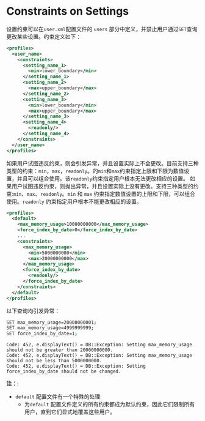 # Constraints on Settings

设置约束可以在`user.xml`配置文件的 `users` 部分中定义，并禁止用户通过`SET`查询更改某些设置。约束定义如下：

```xml
<profiles>
  <user_name>
    <constraints>
      <setting_name_1>
        <min>lower_boundary</min>
      </setting_name_1>
      <setting_name_2>
        <max>upper_boundary</max>
      </setting_name_2>
      <setting_name_3>
        <min>lower_boundary</min>
        <max>upper_boundary</max>
      </setting_name_3>
      <setting_name_4>
        <readonly/>
      </setting_name_4>
    </constraints>
  </user_name>
</profiles>
```

如果用户试图违反约束，则会引发异常，并且设置实际上不会更改。目前支持三种类型的约束：`min`，`max`，`readonly`。的`min`和`max`约束指定上限和下限为数值设置，并且可以组合使用。该`readonly`约束指定用户根本无法更改相应的设置。
如果用户试图违反约束，则抛出异常，并且设置实际上没有更改。支持三种类型的约束:`min`、`max`、`readonly`。`min` 和 `max` 约束指定数值设置的上限和下限，可以组合使用。`readonly` 约束指定用户根本不能更改相应的设置。

```xml
<profiles>
  <default>
    <max_memory_usage>10000000000</max_memory_usage>
    <force_index_by_date>0</force_index_by_date>
    ...
    <constraints>
      <max_memory_usage>
        <min>5000000000</min>
        <max>20000000000</max>
      </max_memory_usage>
      <force_index_by_date>
        <readonly/>
      </force_index_by_date>
    </constraints>
  </default>
</profiles>
```

以下查询均引发异常：

```bash
SET max_memory_usage=20000000001;
SET max_memory_usage=4999999999;
SET force_index_by_date=1;
```

```
Code: 452, e.displayText() = DB::Exception: Setting max_memory_usage should not be greater than 20000000000.
Code: 452, e.displayText() = DB::Exception: Setting max_memory_usage should not be less than 5000000000.
Code: 452, e.displayText() = DB::Exception: Setting force_index_by_date should not be changed.
```

**注：**:
- `default` 配置文件有一个特殊的处理:
  - 为`default` 配置文件定义的所有约束都成为默认约束，因此它们限制所有用户，直到它们显式地覆盖这些用户。
